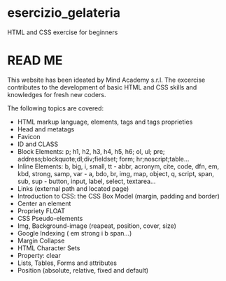 # esercizio_gelateria
HTML and CSS exercise for beginners

# READ ME

This website has been ideated by Mind Academy s.r.l. 
The excercise contributes to the development of basic HTML and CSS skills and knowledges for fresh new coders.

The following topics are covered: 

- HTML markup language, elements, tags and tags proprieties
- Head and metatags
- Favicon
- ID and CLASS
- Block Elements: p; h1, h2, h3, h4, h5, h6; ol, ul; pre; address;blockquote;dl;div;fieldset; form; hr;noscript;table...
- Inline Elements: b, big, i, small, tt - abbr, acronym, cite, code, dfn, em, kbd, strong, samp, var - a, bdo, br, img, map, object, q, script, span, sub, sup - button, input, label, select, textarea...
- Links (external path and located page)
- Introduction to CSS: the CSS Box Model (margin, padding and border)
- Center an element
- Propriety FLOAT
- CSS Pseudo-elements
- Img, Background-image (reapeat, position, cover, size)
- Google Indexing ( em strong i b span...)
- Margin Collapse
- HTML Character Sets
- Property: clear
- Lists, Tables, Forms and attributes
- Position (absolute, relative, fixed and default)

